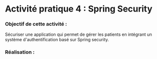 # Activité pratique 4 : Spring Security

### Objectif de cette activité :

Sécuriser une application qui permet de gérer les patients en intégrant un système d'authentification basé sur Spring security.

### Réalisation : 
